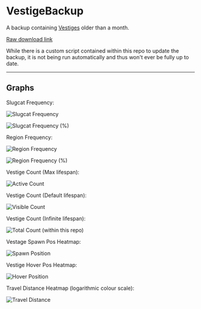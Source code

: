 # VestigeBackup
 A backup containing [Vestiges](https://github.com/FrostBird347/Vestiges) older than a month.

[Raw download link](https://raw.githubusercontent.com/FrostBird347/VestigeBackup/master/VestigeBackup.csv)

While there is a custom script contained within this repo to update the backup, it is not being run automatically and thus won't ever be fully up to date.

----

## Graphs

Slugcat Frequency:

![Slugcat Frequency](./Stats_SlugcatFreq.svg)

![Slugcat Frequency (%)](./Stats_SlugcatPercent.svg)

Region Frequency:

![Region Frequency](./Stats_RegionFreq.svg)

![Region Frequency (%)](./Stats_RegionPercent.svg)

Vestige Count (Max lifespan):

![Active Count](./Stats_ActiveCount.svg)

Vestige Count (Default lifespan):

![Visible Count](./Stats_VisibleCount.svg)

Vestige Count (Infinite lifespan):

![Total Count (within this repo)](./Stats_TotalCount.svg)

Vestage Spawn Pos Heatmap:

![Spawn Position](./Stats_SpawnPos.svg)

Vestige Hover Pos Heatmap:

![Hover Position](./Stats_TargetPos.svg)

Travel Distance Heatmap (logarithmic colour scale):

![Travel Distance](./Stats_TravelDist.svg)
